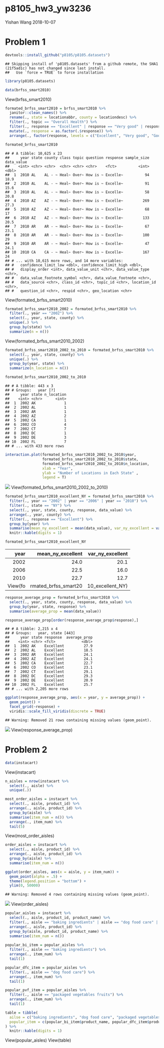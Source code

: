 p8105\_hw3\_yw3236
================
Yishan Wang
2018-10-07

Problem 1
=========

``` r
devtools::install_github("p8105/p8105.datasets")
```

    ## Skipping install of 'p8105.datasets' from a github remote, the SHA1 (21f5ad1c) has not changed since last install.
    ##   Use `force = TRUE` to force installation

``` r
library(p8105.datasets)

data(brfss_smart2010)
```

View(brfss\_smart2010)

``` r
formated_brfss_smart2010 = brfss_smart2010 %>%
  janitor::clean_names() %>%
  rename(., state = locationabbr, county = locationdesc) %>%
  filter(., topic == "Overall Health") %>%
  filter(., response == "Excellent" | response == "Very good" | response == "Good" | response == "Fair" | response == "Poor") %>%
  mutate(., response = as.factor(.$response)) %>%
  arrange(., factor(response, levels = c("Excellent", "Very good", "Good", "Fair", "Poor")))

formated_brfss_smart2010
```

    ## # A tibble: 10,625 x 23
    ##     year state county class topic question response sample_size data_value
    ##    <int> <chr> <chr>  <chr> <chr> <chr>    <fct>          <int>      <dbl>
    ##  1  2010 AL    AL - ~ Heal~ Over~ How is ~ Excelle~          94       18.9
    ##  2  2010 AL    AL - ~ Heal~ Over~ How is ~ Excelle~          91       15.6
    ##  3  2010 AL    AL - ~ Heal~ Over~ How is ~ Excelle~          58       20.8
    ##  4  2010 AZ    AZ - ~ Heal~ Over~ How is ~ Excelle~         269       27.3
    ##  5  2010 AZ    AZ - ~ Heal~ Over~ How is ~ Excelle~          68       17  
    ##  6  2010 AZ    AZ - ~ Heal~ Over~ How is ~ Excelle~         133       20.5
    ##  7  2010 AR    AR - ~ Heal~ Over~ How is ~ Excelle~          67       23.1
    ##  8  2010 AR    AR - ~ Heal~ Over~ How is ~ Excelle~         100       29  
    ##  9  2010 AR    AR - ~ Heal~ Over~ How is ~ Excelle~          47       24.1
    ## 10  2010 CA    CA - ~ Heal~ Over~ How is ~ Excelle~         167       24  
    ## # ... with 10,615 more rows, and 14 more variables:
    ## #   confidence_limit_low <dbl>, confidence_limit_high <dbl>,
    ## #   display_order <int>, data_value_unit <chr>, data_value_type <chr>,
    ## #   data_value_footnote_symbol <chr>, data_value_footnote <chr>,
    ## #   data_source <chr>, class_id <chr>, topic_id <chr>, location_id <chr>,
    ## #   question_id <chr>, respid <chr>, geo_location <chr>

View(formated\_brfss\_smart2010)

``` r
formated_brfss_smart2010_2002 = formated_brfss_smart2010 %>%
  filter(., year == "2002") %>%
  select(., year, state, county) %>%
  unique(.) %>%
  group_by(state) %>%
  summarize(n = n())
```

View(formated\_brfss\_smart2010\_2002)

``` r
formated_brfss_smart2010_2002_to_2010 = formated_brfss_smart2010 %>%
  select(., year, state, county) %>%
  unique(.) %>%
  group_by(year, state) %>%
  summarize(n_location = n())

formated_brfss_smart2010_2002_to_2010
```

    ## # A tibble: 443 x 3
    ## # Groups:   year [?]
    ##     year state n_location
    ##    <int> <chr>      <int>
    ##  1  2002 AK             1
    ##  2  2002 AL             1
    ##  3  2002 AR             1
    ##  4  2002 AZ             2
    ##  5  2002 CA             1
    ##  6  2002 CO             4
    ##  7  2002 CT             7
    ##  8  2002 DC             1
    ##  9  2002 DE             3
    ## 10  2002 FL             7
    ## # ... with 433 more rows

``` r
interaction.plot(formated_brfss_smart2010_2002_to_2010$year, 
                 formated_brfss_smart2010_2002_to_2010$state, 
                 formated_brfss_smart2010_2002_to_2010$n_location, 
                 xlab = "Year", 
                 ylab = "Number of Locations in Each State" , 
                 legend = T)
```

![](p8105_hw3_yw3236_files/figure-markdown_github/unnamed-chunk-5-1.png) View(formated\_brfss\_smart2010\_2002\_to\_2010)

``` r
formated_brfss_smart2010_excellent_NY = formated_brfss_smart2010 %>%
  filter(., year == "2002" | year == "2006" | year == "2010") %>%
  filter(., state == "NY") %>%
  select(., year, state, county, response, data_value) %>%
  arrange(., year, county) %>%
  filter(., response == "Excellent") %>%
  group_by(year) %>%
  summarise(mean_ny_excellent = mean(data_value), var_ny_excellent = var(data_value)) %>%
  knitr::kable(digits = 1) 

formated_brfss_smart2010_excellent_NY
```

|     year|     mean\_ny\_excellent|  var\_ny\_excellent|
|--------:|-----------------------:|-------------------:|
|     2002|                    24.0|                20.1|
|     2006|                    22.5|                16.0|
|     2010|                    22.7|                12.7|
|  View(fo|  rmated\_brfss\_smart20|  10\_excellent\_NY)|

``` r
response_average_prop = formated_brfss_smart2010 %>%
  select(., year, state, county, response, data_value) %>%
  group_by(year, state, response) %>%
  summarise(average_prop = mean(data_value))

response_average_prop[order(response_average_prop$response),]
```

    ## # A tibble: 2,215 x 4
    ## # Groups:   year, state [443]
    ##     year state response  average_prop
    ##    <int> <chr> <fct>            <dbl>
    ##  1  2002 AK    Excellent         27.9
    ##  2  2002 AL    Excellent         18.5
    ##  3  2002 AR    Excellent         24.1
    ##  4  2002 AZ    Excellent         24.1
    ##  5  2002 CA    Excellent         22.7
    ##  6  2002 CO    Excellent         23.1
    ##  7  2002 CT    Excellent         29.1
    ##  8  2002 DC    Excellent         29.3
    ##  9  2002 DE    Excellent         20.9
    ## 10  2002 FL    Excellent         25.7
    ## # ... with 2,205 more rows

``` r
ggplot(response_average_prop, aes(x = year, y = average_prop)) +
  geom_point() +
  facet_grid(~response) +
  viridis::scale_fill_viridis(discrete = TRUE)
```

    ## Warning: Removed 21 rows containing missing values (geom_point).

![](p8105_hw3_yw3236_files/figure-markdown_github/unnamed-chunk-7-1.png) View(response\_average\_prop)

Problem 2
=========

``` r
data(instacart)
```

View(instacart)

``` r
n_aisles = nrow(instacart %>%
  select(., aisle) %>%
  unique(.))

most_order_aisles = instacart %>%
  select(., aisle, product_id) %>%
  arrange(., aisle, product_id) %>%
  group_by(aisle) %>%
  summarise(item_num = n()) %>%
  arrange(., item_num) %>%
  tail(5)
```

View(most\_order\_aisles)

``` r
order_aisles = instacart %>%
  select(., aisle, product_id) %>%
  arrange(., aisle, product_id) %>%
  group_by(aisle) %>%
  summarise(item_num = n())

ggplot(order_aisles, aes(x = aisle, y = item_num)) +  
  geom_point(alpha = .5) +
  theme(legend.position = "bottom") +
  ylim(0, 50000)
```

    ## Warning: Removed 4 rows containing missing values (geom_point).

![](p8105_hw3_yw3236_files/figure-markdown_github/unnamed-chunk-10-1.png) View(order\_aisles)

``` r
popular_aisles = instacart %>%
  select(., aisle, product_id, product_name) %>%
  filter(., aisle == "baking ingredients" | aisle == "dog food care" | aisle == "packaged vegetables fruits") %>%
  arrange(., aisle, product_id) %>%
  group_by(aisle, product_id, product_name) %>%
  summarise(item_num = n())
  
popular_bi_item = popular_aisles %>%
  filter(., aisle == "baking ingredients") %>%
  arrange(., item_num) %>%
  tail(1)

popular_dfc_item = popular_aisles %>%
  filter(., aisle == "dog food care") %>%
  arrange(., item_num) %>%
  tail(1)

popular_pvf_item = popular_aisles %>%
  filter(., aisle == "packaged vegetables fruits") %>%
  arrange(., item_num) %>%
  tail(1)

table = tibble(
  ailse = c("baking ingredients", "dog food care", "packaged vegetables fruits"),
  popular_item = c(popular_bi_item$product_name, popular_dfc_item$product_name, popular_pvf_item$product_name)
) %>%
  knitr::kable(digits = 1) 
```

View(popular\_aisles) View(table)
